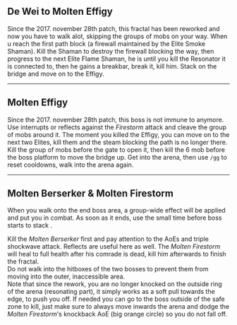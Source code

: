 ## De Wei to Molten Effigy
Since the 2017. november 28th patch, this fractal has been reworked and now you have to walk alot, skipping the groups of mobs on your way. When u reach the first path block (a firewall maintained by the Elite Smoke Shaman). Kill the Shaman to destroy the firewall blocking the way, then progress to the next Elite Flame Shaman, he is <Effect name="invulnerability"/> until you kill the Resonator it is connected to, then he gains a breakbar, break it, kill him. Stack <Boon name="might"/> on the bridge and move on to the Effigy.

---

## Molten Effigy
Since the 2017. november 28th patch, this boss is not immune to <Condition name="burning"/> anymore.  Use interrupts or reflects against the *Firestorm* attack and cleave the group of mobs around it. The moment you killed the Effigy, you can move on to the next two Elites, kill them and the steam blocking the path is no longer there. Kill the group of mobs before the gate to open it, then kill the 6 mob before the boss platform to move the bridge up. Get into the arena, then use `/gg` to reset cooldowns, walk into the arena again. 

---

## Molten Berserker & Molten Firestorm
When you walk onto the end boss area, a group-wide <Effect name="agony"/> effect will be applied and put you in combat. As soon as it ends, use the small time before boss starts to stack <Boon name="might"/>.

Kill the *Molten Berserker* first and pay attention to the AoEs and triple shockwave attack. Reflects are useful here as well. The *Molten Firestorm* will heal to full health after his comrade is dead, kill him afterwards to finish the fractal.    
Do not walk into the hitboxes of the two bosses to prevent them from moving into the outer, inaccessible area.    
Note that since the rework, you are no longer knocked on the outside ring of the arena (resonating part), it simply works as a soft pull towards the edge, to push you off. If needed you can go to the boss outside of the safe zone to kill, just make sure to always move inwards the arena and dodge the *Molten Firestorm*'s knockback AoE (big orange circle) so you do not fall off.
